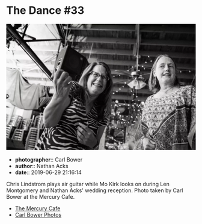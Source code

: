 # The Dance #33

![Chris Lindstrom plays air guitar while Mo Kirk looks on](assets/2019-06-29-set-4-the-dance-33.webp)

* **photographer**:: Carl Bower  
* **author**:: Nathan Acks  
* **date**:: 2019-06-29 21:16:14

Chris Lindstrom plays air guitar while Mo Kirk looks on during Len Montgomery and Nathan Acks' wedding reception. Photo taken by Carl Bower at the Mercury Cafe.

* [The Mercury Cafe](http://mercurycafe.com)
* [Carl Bower Photos](https://carlbowerphotos.com)
